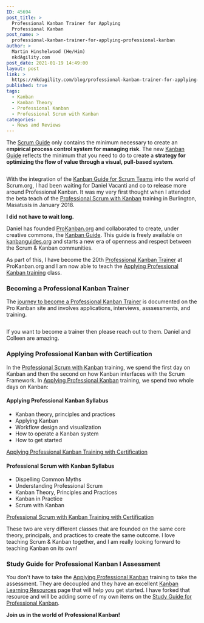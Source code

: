 ```yaml
---
ID: 45694
post_title: >
  Professional Kanban Trainer for Applying
  Professional Kanban
post_name: >
  professional-kanban-trainer-for-applying-professional-kanban
author: >
  Martin Hinshelwood (He/Him)
  nkdAgility.com
post_date: 2021-01-19 14:49:00
layout: post
link: >
  https://nkdagility.com/blog/professional-kanban-trainer-for-applying-professional-kanban/
published: true
tags:
  - Kanban
  - Kanban Theory
  - Professional Kanban
  - Professional Scrum with Kanban
categories:
  - News and Reviews
---
```

<!-- wp:paragraph -->
<p>The <a href="https://nkdagility.com/the-2020-scrum-guide/">Scrum Guide</a> only contains the minimum necessary to create an e<strong>mpirical process control system for managing risk</strong>. The new <a href="https://nkdagility.com/the-kanban-guide/">Kanban Guide</a> reflects the minimum that you need to do to create a <strong>strategy for optimizing the flow of value through a visual, pull-based system</strong>.</p>
<!-- /wp:paragraph -->

<!-- wp:image {"id":45696,"sizeSlug":"large","linkDestination":"none"} -->
<figure class="wp-block-image size-large"><img src="https://nkdagility.com/wp-content/uploads/2021/01/applying-professional-kanban-background-logo-1280x611.jpg" alt="" class="wp-image-45696"/></figure>
<!-- /wp:image -->

<!-- wp:paragraph -->
<p>With the integration of the <a href="https://nkdagility.com/the-kanban-guide-for-scrum-teams/">Kanban Guide for Scrum Teams</a> into the world of Scrum.org, I had been waiting for Daniel Vacanti and co to release more around Professional Kanban. It was my very first thought when I attended the beta teach of the <a href="https://nkdagility.com/training/courses/professional-scrum-with-kanban-training-with-certification/">Professional Scrum with Kanban</a> training in Burlington, Masatusis in January 2018.</p>
<!-- /wp:paragraph -->

<!-- wp:paragraph -->
<p><strong> I did not have to wait long. </strong></p>
<!-- /wp:paragraph -->

<!-- wp:paragraph -->
<p>Daniel has founded <a href="https://prokanban.org/" target="_blank" rel="noreferrer noopener">ProKanban.org</a> and collaborated to create, under creative commons, the <a href="https://nkdagility.com/the-kanban-guide/">Kanban Guide</a>. This guide is freely available on <a href="https://kanbanguides.org/">kanbanguides.org</a>  and starts a new era of openness and respect between the Scrum &amp; Kanban communities. </p>
<!-- /wp:paragraph -->

<!-- wp:paragraph -->
<p>As part of this, I have become the 20th <a href="https://prokanban.org/trainers/">Professional Kanban Trainer</a> at ProKanban.org and I am now able to teach the <a href="https://nkdagility.com/training/courses/applying-professional-kanban-training-with-certification/">Applying Professional Kanban training</a> class.</p>
<!-- /wp:paragraph -->

<!-- wp:heading {"level":3} -->
<h3 id="h-becoming-a-professional-kanban-trainer">Becoming a Professional Kanban Trainer</h3>
<!-- /wp:heading -->

<!-- wp:paragraph -->
<p>The <a href="https://prokanban.org/become-a-trainer/" target="_blank" rel="noreferrer noopener">journey to become a Professional Kanban Trainer</a> is documented on the Pro Kanban site and involves applications, interviews, asssessments, and training. </p>
<!-- /wp:paragraph -->

<!-- wp:image {"id":45698,"sizeSlug":"large","linkDestination":"none"} -->
<figure class="wp-block-image size-large"><img src="https://nkdagility.com/wp-content/uploads/2021/01/image-4.png" alt="" class="wp-image-45698"/></figure>
<!-- /wp:image -->

<!-- wp:paragraph -->
<p>If you want to become a trainer then please reach out to them. Daniel and Colleen are amazing.</p>
<!-- /wp:paragraph -->

<!-- wp:heading {"level":3} -->
<h3 id="h-applying-professional-kanban-with-certification">Applying Professional Kanban with Certification</h3>
<!-- /wp:heading -->

<!-- wp:paragraph -->
<p>In the <a href="https://nkdagility.com/training/courses/professional-scrum-with-kanban-training-with-certification/">Professional Scrum with Kanban</a> training, we spend the first day on Kanban and then the second on how Kanban interfaces with the Scrum Framework. In <a href="https://nkdagility.com/training/courses/applying-professional-kanban-training-with-certification/">Applying Professional Kanban</a> training, we spend two whole days on Kanban:</p>
<!-- /wp:paragraph -->

<!-- wp:columns -->
<div class="wp-block-columns"><!-- wp:column -->
<div class="wp-block-column"><!-- wp:heading {"level":4} -->
<h4 id="h-applying-professional-kanban-syllabus">Applying Professional Kanban Syllabus</h4>
<!-- /wp:heading -->

<!-- wp:list -->
<ul><li>Kanban theory, principles and practices</li><li>Applying Kanban</li><li>Workflow design and visualization</li><li>How to operate a Kanban system</li><li>How to get started</li></ul>
<!-- /wp:list -->

<!-- wp:paragraph -->
<p><a href="https://nkdagility.com/training/courses/applying-professional-kanban-training-with-certification/">Applying Professional Kanban Training with Certification</a></p>
<!-- /wp:paragraph --></div>
<!-- /wp:column -->

<!-- wp:column -->
<div class="wp-block-column"><!-- wp:heading {"level":4} -->
<h4 id="h-professional-scrum-with-kanban-syllabus">Professional Scrum with Kanban Syllabus</h4>
<!-- /wp:heading -->

<!-- wp:list -->
<ul><li>Dispelling Common Myths&nbsp;</li><li>Understanding Professional Scrum</li><li>Kanban Theory, Principles and Practices</li><li>Kanban in Practice</li><li>Scrum with Kanban</li></ul>
<!-- /wp:list -->

<!-- wp:paragraph -->
<p><a href="https://nkdagility.com/training/courses/professional-scrum-with-kanban-training-with-certification/">Professional Scrum with Kanban Training with Certification</a></p>
<!-- /wp:paragraph --></div>
<!-- /wp:column --></div>
<!-- /wp:columns -->

<!-- wp:paragraph -->
<p>These two are very different classes that are founded on the same core theory, principals, and practices to create the same outcome. I love teaching Scrum &amp; Kanban together, and I am really looking forward to teaching Kanban on its own!</p>
<!-- /wp:paragraph -->

<!-- wp:heading {"level":3} -->
<h3 id="h-study-guide-for-professional-kanban-i-assessment">Study Guide for Professional Kanban I Assessment</h3>
<!-- /wp:heading -->

<!-- wp:paragraph -->
<p>You don't have to take the <a href="https://nkdagility.com/training/courses/applying-professional-kanban-training-with-certification/">Applying Professional Kanban</a> training to take the assessment. They are decoupled and they have an excellent <a href="https://prokanban.org/kanban-learning-resources/" target="_blank" rel="noreferrer noopener">Kanban Learning Resources</a> page that will help you get started. I have forked that resource and will be adding some of my own items on the <a href="https://nkdagility.com/study-guide-for-professional-kanban/">Study Guide for Professional Kanban</a>.</p>
<!-- /wp:paragraph -->

<!-- wp:paragraph -->
<p><strong> Join us in the world of Professional Kanban! </strong></p>
<!-- /wp:paragraph -->